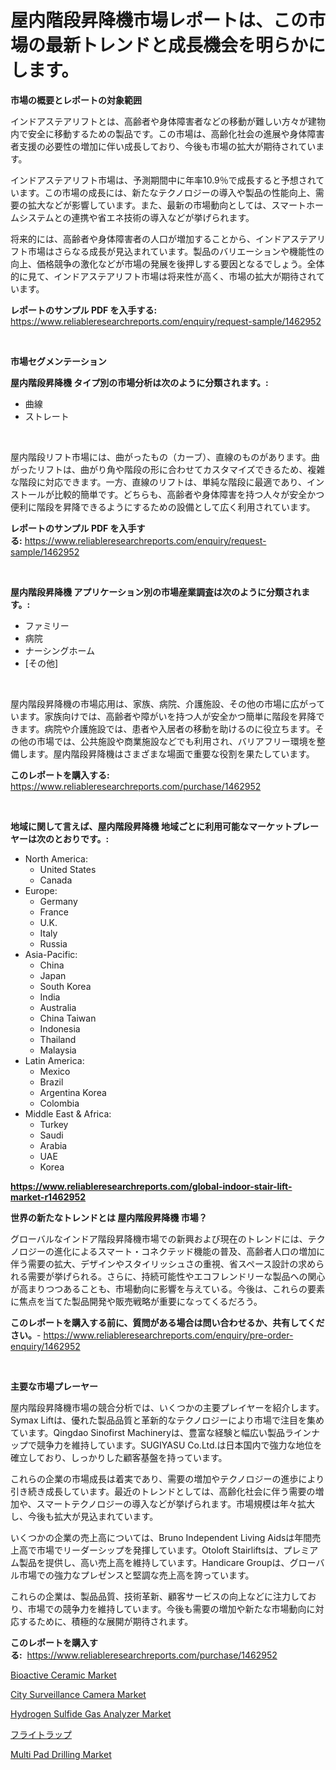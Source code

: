 <p><h1>屋内階段昇降機市場レポートは、この市場の最新トレンドと成長機会を明らかにします。</h1></p><p><strong>市場の概要とレポートの対象範囲</strong></p>
<p><p>インドアステアリフトとは、高齢者や身体障害者などの移動が難しい方々が建物内で安全に移動するための製品です。この市場は、高齢化社会の進展や身体障害者支援の必要性の増加に伴い成長しており、今後も市場の拡大が期待されています。</p><p>インドアステアリフト市場は、予測期間中に年率10.9％で成長すると予想されています。この市場の成長には、新たなテクノロジーの導入や製品の性能向上、需要の拡大などが影響しています。また、最新の市場動向としては、スマートホームシステムとの連携や省エネ技術の導入などが挙げられます。</p><p>将来的には、高齢者や身体障害者の人口が増加することから、インドアステアリフト市場はさらなる成長が見込まれています。製品のバリエーションや機能性の向上、価格競争の激化などが市場の発展を後押しする要因となるでしょう。全体的に見て、インドアステアリフト市場は将来性が高く、市場の拡大が期待されています。</p></p>
<p><strong>レポートのサンプル PDF を入手する:</strong> <a href="https://www.reliableresearchreports.com/enquiry/request-sample/1462952">https://www.reliableresearchreports.com/enquiry/request-sample/1462952</a></p>
<p>&nbsp;</p>
<p><strong>市場セグメンテーション</strong></p>
<p><strong>屋内階段昇降機 タイプ別の市場分析は次のように分類されます。:</strong></p>
<p><ul><li>曲線</li><li>ストレート</li></ul></p>
<p>&nbsp;</p>
<p><p>屋内階段リフト市場には、曲がったもの（カーブ）、直線のものがあります。曲がったリフトは、曲がり角や階段の形に合わせてカスタマイズできるため、複雑な階段に対応できます。一方、直線のリフトは、単純な階段に最適であり、インストールが比較的簡単です。どちらも、高齢者や身体障害を持つ人々が安全かつ便利に階段を昇降できるようにするための設備として広く利用されています。</p></p>
<p><strong>レポートのサンプル PDF を入手する:</strong>&nbsp;<a href="https://www.reliableresearchreports.com/enquiry/request-sample/1462952">https://www.reliableresearchreports.com/enquiry/request-sample/1462952</a></p>
<p>&nbsp;</p>
<p><strong> 屋内階段昇降機 アプリケーション別の市場産業調査は次のように分類されます。:</strong></p>
<p><ul><li>ファミリー</li><li>病院</li><li>ナーシングホーム</li><li>[その他]</li></ul></p>
<p>&nbsp;</p>
<p><p>屋内階段昇降機の市場応用は、家族、病院、介護施設、その他の市場に広がっています。家族向けでは、高齢者や障がいを持つ人が安全かつ簡単に階段を昇降できます。病院や介護施設では、患者や入居者の移動を助けるのに役立ちます。その他の市場では、公共施設や商業施設などでも利用され、バリアフリー環境を整備します。屋内階段昇降機はさまざまな場面で重要な役割を果たしています。</p></p>
<p><strong>このレポートを購入する:</strong>&nbsp; <a href="https://www.reliableresearchreports.com/purchase/1462952">https://www.reliableresearchreports.com/purchase/1462952</a></p>
<p>&nbsp;</p>
<p><strong>地域に関して言えば、屋内階段昇降機 地域ごとに利用可能なマーケットプレーヤーは次のとおりです。:</strong></p>
<p><ul>
    <li>
        North America:
        <ul>
            <li>United States</li>
            <li>Canada</li>
        </ul>
    </li>
    <li>
        Europe:
        <ul>
            <li>Germany</li>
            <li>France</li>
            <li>U.K.</li>
            <li>Italy</li>
            <li>Russia</li>
        </ul>
    </li>
    <li>
        Asia-Pacific:
        <ul>
            <li>China</li>
            <li>Japan</li>
            <li>South Korea</li>
            <li>India</li>
            <li>Australia</li>
            <li>China Taiwan</li>
            <li>Indonesia</li>
            <li>Thailand</li>
            <li>Malaysia</li>
        </ul>
    </li>
    <li>
        Latin America:
        <ul>
            <li>Mexico</li>
            <li>Brazil</li>
            <li>Argentina Korea</li>
            <li>Colombia</li>
        </ul>
    </li>
    <li>
        Middle East & Africa:
        <ul>
            <li>Turkey</li>
            <li>Saudi</li>
            <li>Arabia</li>
            <li>UAE</li>
            <li>Korea</li>
        </ul>
    </li>
    </ul></p>
<p><strong><a href="https://www.reliableresearchreports.com/global-indoor-stair-lift-market-r1462952">https://www.reliableresearchreports.com/global-indoor-stair-lift-market-r1462952</a></strong>&nbsp;</p>
<p><strong>世界の新たなトレンドとは 屋内階段昇降機 市場？</strong></p>
<p><p>グローバルなインドア階段昇降機市場での新興および現在のトレンドには、テクノロジーの進化によるスマート・コネクテッド機能の普及、高齢者人口の増加に伴う需要の拡大、デザインやスタイリッシュさの重視、省スペース設計の求められる需要が挙げられる。さらに、持続可能性やエコフレンドリーな製品への関心が高まりつつあることも、市場動向に影響を与えている。今後は、これらの要素に焦点を当てた製品開発や販売戦略が重要になってくるだろう。</p></p>
<p><strong>このレポートを購入する前に、質問がある場合は問い合わせるか、共有してください。</strong>- <a href="https://www.reliableresearchreports.com/enquiry/pre-order-enquiry/1462952">https://www.reliableresearchreports.com/enquiry/pre-order-enquiry/1462952</a></p>
<p>&nbsp;</p>
<p><strong>主要な市場プレーヤー</strong></p>
<p><p>屋内階段昇降機市場の競合分析では、いくつかの主要プレイヤーを紹介します。Symax Liftは、優れた製品品質と革新的なテクノロジーにより市場で注目を集めています。Qingdao Sinofirst Machineryは、豊富な経験と幅広い製品ラインナップで競争力を維持しています。SUGIYASU Co.Ltd.は日本国内で強力な地位を確立しており、しっかりした顧客基盤を持っています。</p><p>これらの企業の市場成長は着実であり、需要の増加やテクノロジーの進歩により引き続き成長しています。最近のトレンドとしては、高齢化社会に伴う需要の増加や、スマートテクノロジーの導入などが挙げられます。市場規模は年々拡大し、今後も拡大が見込まれています。</p><p>いくつかの企業の売上高については、Bruno Independent Living Aidsは年間売上高で市場でリーダーシップを発揮しています。Otoloft Stairliftsは、プレミアム製品を提供し、高い売上高を維持しています。Handicare Groupは、グローバル市場での強力なプレゼンスと堅調な売上高を誇っています。</p><p>これらの企業は、製品品質、技術革新、顧客サービスの向上などに注力しており、市場での競争力を維持しています。今後も需要の増加や新たな市場動向に対応するために、積極的な展開が期待されます。</p></p>
<p><strong>このレポートを購入する:</strong>&nbsp;&nbsp;<a href="https://www.reliableresearchreports.com/purchase/1462952">https://www.reliableresearchreports.com/purchase/1462952</a></p>
<p><p><a href="https://issuu.com/reportprime-2/docs/bioactive-ceramic-market-size-2030.pptx">Bioactive Ceramic Market</a></p><p><a href="https://view.publitas.com/reportprime-1/city-surveillance-camera-market-the-key-to-successful-business-strategy-forecast-till-2031/">City Surveillance Camera Market</a></p><p><a href="https://fearless-okapi-6c8.notion.site/Hydrogen-Sulfide-Gas-Analyzer-Market-Outlook-Industry-Overview-and-Forecast-2024-to-2031-25af2033c1cd43a3855c20ac003c6ff5">Hydrogen Sulfide Gas Analyzer Market</a></p><p><a href="https://github.com/lababdou/Market-Research-Report-List-3/blob/main/868671430695.md">フライトラップ</a></p><p><a href="https://github.com/lylyparadise/Market-Research-Report-List-2/blob/main/multi-pad-drilling-market.md">Multi Pad Drilling Market</a></p></p>